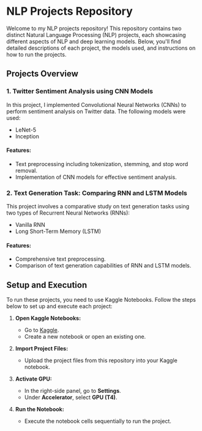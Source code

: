 # NLP Projects Repository

Welcome to my NLP projects repository! This repository contains two distinct Natural Language Processing (NLP) projects, each showcasing different aspects of NLP and deep learning models. Below, you'll find detailed descriptions of each project, the models used, and instructions on how to run the projects.

## Projects Overview

### 1. Twitter Sentiment Analysis using CNN Models
In this project, I implemented Convolutional Neural Networks (CNNs) to perform sentiment analysis on Twitter data. The following models were used:
- LeNet-5
- Inception

#### Features:
- Text preprocessing including tokenization, stemming, and stop word removal.
- Implementation of CNN models for effective sentiment analysis.

### 2. Text Generation Task: Comparing RNN and LSTM Models
This project involves a comparative study on text generation tasks using two types of Recurrent Neural Networks (RNNs):
- Vanilla RNN
- Long Short-Term Memory (LSTM)

#### Features:
- Comprehensive text preprocessing.
- Comparison of text generation capabilities of RNN and LSTM models.

## Setup and Execution

To run these projects, you need to use Kaggle Notebooks. Follow the steps below to set up and execute each project:

1. **Open Kaggle Notebooks:**
   - Go to [Kaggle](https://www.kaggle.com/).
   - Create a new notebook or open an existing one.

2. **Import Project Files:**
   - Upload the project files from this repository into your Kaggle notebook.

3. **Activate GPU:**
   - In the right-side panel, go to **Settings**.
   - Under **Accelerator**, select **GPU (T4)**.

4. **Run the Notebook:**
   - Execute the notebook cells sequentially to run the project.
